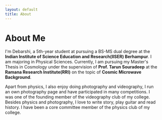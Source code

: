 ```yaml
---
layout: default
title: About
---
```


# About Me

I'm Debarshi, a 5th-year student at pursuing a BS-MS dual degree at the **Indian Institute of Science Education and Research(IISER) Berhampur**. I am majoring in Physical Sciences. Currently, I am pursuing my Master's Thesis in Cosmology under the supervision of **Prof. Tarun Souradeep** at the **Ramana Research Institute(RRI)** on the topic of **Cosmic Microwave Background**.

Apart from physics, I also enjoy doing photography and videography, I run an own photography page and have participated in many competitions. I was one of the founding member of the videography club of my college. Besides physics and photography, I love to write story, play guitar and read history. I have been a core committee member of the physics club of my college.

